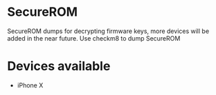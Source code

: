 # SecureROM
SecureROM dumps for decrypting firmware keys, more devices will be added in the near future.
Use checkm8 to dump SecureROM
# Devices available
+ iPhone X

